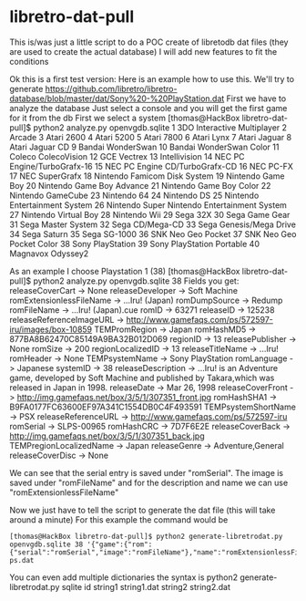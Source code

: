 # libretro-dat-pull
This is/was just a little script to do a POC create of libretodb dat files (they are used to create the actual database)
I will add new features to fit the conditions

Ok this is a first test version:
Here is an example how to use this.
We'll try to generate https://github.com/libretro/libretro-database/blob/master/dat/Sony%20-%20PlayStation.dat
First we have to analyze the database
Just select a console and you will get the first game for it from the db
First we select a system
    [thomas@HackBox libretro-dat-pull]$ python2 analyze.py openvgdb.sqlite
    1 3DO Interactive Multiplayer
    2 Arcade
    3 Atari 2600
    4 Atari 5200
    5 Atari 7800
    6 Atari Lynx
    7 Atari Jaguar
    8 Atari Jaguar CD
    9 Bandai WonderSwan
    10 Bandai WonderSwan Color
    11 Coleco ColecoVision
    12 GCE Vectrex
    13 Intellivision
    14 NEC PC Engine/TurboGrafx-16
    15 NEC PC Engine CD/TurboGrafx-CD
    16 NEC PC-FX
    17 NEC SuperGrafx
    18 Nintendo Famicom Disk System
    19 Nintendo Game Boy
    20 Nintendo Game Boy Advance
    21 Nintendo Game Boy Color
    22 Nintendo GameCube
    23 Nintendo 64
    24 Nintendo DS
    25 Nintendo Entertainment System
    26 Nintendo Super Nintendo Entertainment System
    27 Nintendo Virtual Boy
    28 Nintendo Wii
    29 Sega 32X
    30 Sega Game Gear
    31 Sega Master System
    32 Sega CD/Mega-CD
    33 Sega Genesis/Mega Drive
    34 Sega Saturn
    35 Sega SG-1000
    36 SNK Neo Geo Pocket
    37 SNK Neo Geo Pocket Color
    38 Sony PlayStation
    39 Sony PlayStation Portable
    40 Magnavox Odyssey2

As an example I choose Playstation 1 (38)
    [thomas@HackBox libretro-dat-pull]$ python2 analyze.py openvgdb.sqlite 38
    Fields you get:
    releaseCoverCart -> None
    releaseDeveloper -> Soft Machine
    romExtensionlessFileName -> ...Iru! (Japan)
    romDumpSource -> Redump
    romFileName -> ...Iru! (Japan).cue
    romID -> 63271
    releaseID -> 125238
    releaseReferenceImageURL -> http://www.gamefaqs.com/ps/572597-iru/images/box-10859
    TEMPromRegion -> Japan
    romHashMD5 -> 877BA8B62470C85149A9BA32B012D069
    regionID -> 13
    releasePublisher -> None
    romSize -> 200
    regionLocalizedID -> 13
    releaseTitleName -> ...Iru!
    romHeader -> None
    TEMPsystemName -> Sony PlayStation
    romLanguage -> Japanese
    systemID -> 38
    releaseDescription -> ...Iru! is an Adventure game, developed by Soft Machine and published by Takara,which was released in Japan in 1998.
    releaseDate -> Mar 26, 1998
    releaseCoverFront -> http://img.gamefaqs.net/box/3/5/1/307351_front.jpg
    romHashSHA1 -> B9FA0177FC63600EF97A341C1554DB0C4F493591
    TEMPsystemShortName -> PSX
    releaseReferenceURL -> http://www.gamefaqs.com/ps/572597-iru
    romSerial -> SLPS-00965
    romHashCRC -> 7D7F6E2E
    releaseCoverBack -> http://img.gamefaqs.net/box/3/5/1/307351_back.jpg
    TEMPregionLocalizedName -> Japan
    releaseGenre -> Adventure,General
    releaseCoverDisc -> None

We can see that the serial entry is saved under "romSerial".
The image is saved under "romFileName"
and for the description and name we can use "romExtensionlessFileName"

Now we just have to tell the script to generate the dat file (this will take around a minute)
For this example the command would be

    [thomas@HackBox libretro-dat-pull]$ python2 generate-libretrodat.py openvgdb.sqlite 38 '{"game":{"rom":{"serial":"romSerial","image":"romFileName"},"name":"romExtensionlessFileName","description":"romExtensionlessFileName"}}' ps.dat

You can even add multiple dictionaries the syntax is
python2 generate-libretrodat.py sqlite id string1 string1.dat string2 string2.dat
